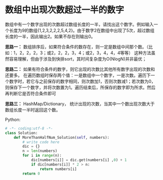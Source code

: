 # 数组中出现次数超过一半的数字

数组中有一个数字出现的次数超过数组长度的一半，请找出这个数字。例如输入一个长度为9的数组{1,2,3,2,2,2,5,4,2}。由于数字2在数组中出现了5次，超过数组长度的一半，因此输出2。如果不存在则输出0。


**思路一：**
数组排序后，如果符合条件的数存在，则一定是数组中间那个数。（比如：1，2，2，2，3；或2，2，2，3，4；或2，3，4，4，4等等）
这种方法虽然容易理解，但由于涉及到快排sort，其时间复杂度为O(NlogN)并非最优；


**思路二：**
如果有符合条件的数字，则它出现的次数比其他所有数字出现的次数和还要多。
在遍历数组时保存两个值：一是数组中一个数字，一是次数。遍历下一个数字时，若它与之前保存的数字相同，则次数加1，否则次数减1；若次数为0，则保存下一个数字，并将次数置为1。遍历结束后，所保存的数字即为所求。然后再判断它是否符合条件即可

**思路三：**
HashMap/Dictionary， 统计出现的次数，当其中一个数出现次数大于数组长度一半时返回这个数。

Python:
```python
# -*- coding:utf-8 -*-
class Solution:
    def MoreThanHalfNum_Solution(self, numbers):
        # write code here
        dic = {}
        n = len(numbers)
        for i in range(n):
            dic[numbers[i]] = dic.get(numbers[i] ,0) + 1
            if dic[numbers[i]] * 2 > n:
                return numbers[i]
        return 0
```
